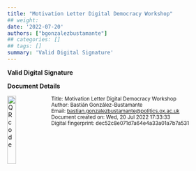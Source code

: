 ```yaml
---
title: "Motivation Letter Digital Democracy Workshop"
## weight:
date: '2022-07-20'
authors: ["bgonzalezbustamante"]
## categories: []
## tags: []
summary: 'Valid Digital Signature'
---
```


**Valid Digital Signature**

**Document Details**

<img style = "float: left; border: 30px" src = "../../qr-code-2022-07-20.png" alt = "QR code" width = "20%"/>

<small>Title: Motivation Letter Digital Democracy Workshop</small> \
<small>Author: Bastián González-Bustamante</small> \
<small>Email: bastian.gonzalezbustamante@politics.ox.ac.uk</small> \
<small>Document created on: Wed, 20 Jul 2022 17:33:33</small> \
<small>Digital fingerprint: dec52c8e071d7a64e4a33a01a7b7a531</small>
